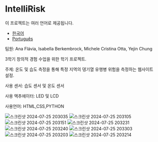 # IntelliRisk

이 프로젝트는 여러 언어로 제공됩니다.
- [한국어](README.ko.md)
- [Português](README.pt.md)

  
  
팀원: Ana Flávia, Isabella Berkembrock, Michele Cristina Otta, Yejin Chung

3학기 창의적 경험 수업을 위한 학기 프로젝트.

주제: 온도 및 습도 측정을 통해 특정 지역의 뎅기열 유행병 위험을 측정하는 웹사이트 설정.

사용 센서: 습도 센서 및 온도 센서

사용 액추에이터: LED 및 LCD

사용언어: HTML,CSS,PYTHON

![스크린샷 2024-07-25 203035](https://github.com/user-attachments/assets/638825a6-7b35-4d36-8c6a-6f54e289bc61)
![스크린샷 2024-07-25 203105](https://github.com/user-attachments/assets/0316fda4-4dcb-4a0d-9499-e9d91f2c8fae)
![스크린샷 2024-07-25 203151](https://github.com/user-attachments/assets/61cd375b-c995-4298-864b-a6bbff0a2424)
![스크린샷 2024-07-25 203231](https://github.com/user-attachments/assets/18bcc3c1-5de0-4238-be01-ae33d8f90cfe)
![스크린샷 2024-07-25 203240](https://github.com/user-attachments/assets/653192c4-7066-4d67-b99a-13b575ae5b11)
![스크린샷 2024-07-25 203303](https://github.com/user-attachments/assets/57bde822-8a70-4d15-8af4-6a15fda5df34)
![스크린샷 2024-07-25 203203](https://github.com/user-attachments/assets/e80a4598-8b3c-47c6-9b3b-41142cf1510f)
![스크린샷 2024-07-25 203214](https://github.com/user-attachments/assets/6d0c5161-9b97-46a8-bef3-6ca369ec0bb0)




